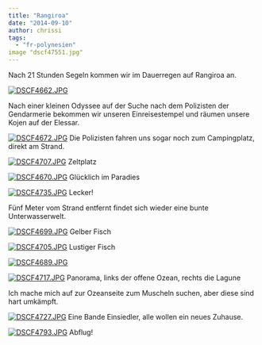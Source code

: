```yaml
---
title: "Rangiroa"
date: "2014-09-10"
author: chrissi
tags: 
  - "fr-polynesien"
image "dscf47551.jpg"
---
```


Nach 21 Stunden Segeln kommen wir im Dauerregen auf Rangiroa an.

[![DSCF4662.JPG](images/dscf4662.jpg)](https://hafenstrand.wordpress.com/wp-content/uploads/2014/09/dscf4662.jpg)

Nach einer kleinen Odyssee auf der Suche nach dem Polizisten der Gendarmerie bekommen wir unseren Einreisestempel und räumen unsere Kojen auf der Elessar.

[![DSCF4672.JPG](images/dscf4672.jpg)](https://hafenstrand.wordpress.com/wp-content/uploads/2014/09/dscf4672.jpg) Die Polizisten fahren uns sogar noch zum Campingplatz, direkt am Strand.

[![DSCF4707.JPG](images/dscf4707.jpg)](https://hafenstrand.wordpress.com/wp-content/uploads/2014/09/dscf4707.jpg) Zeltplatz

[![DSCF4670.JPG](images/dscf4670.jpg)](https://hafenstrand.wordpress.com/wp-content/uploads/2014/09/dscf4670.jpg) Glücklich im Paradies

[![DSCF4735.JPG](images/dscf4735.jpg)](https://hafenstrand.wordpress.com/wp-content/uploads/2014/09/dscf4735.jpg) Lecker!

Fünf Meter vom Strand entfernt findet sich wieder eine bunte Unterwasserwelt.

[![DSCF4699.JPG](images/dscf4699.jpg)](https://hafenstrand.wordpress.com/wp-content/uploads/2014/09/dscf4699.jpg) Gelber Fisch

[![DSCF4705.JPG](images/dscf4705.jpg)](https://hafenstrand.wordpress.com/wp-content/uploads/2014/09/dscf4705.jpg) Lustiger Fisch

[![DSCF4689.JPG](images/dscf4689.jpg)](https://hafenstrand.wordpress.com/wp-content/uploads/2014/09/dscf4689.jpg)

[![DSCF4717.JPG](images/dscf4717.jpg)](https://hafenstrand.wordpress.com/wp-content/uploads/2014/09/dscf4717.jpg) Panorama, links der offene Ozean, rechts die Lagune

Ich mache mich auf zur Ozeanseite zum Muscheln suchen, aber diese sind hart umkämpft.

[![DSCF4727.JPG](images/dscf4727.jpg)](https://hafenstrand.wordpress.com/wp-content/uploads/2014/09/dscf4727.jpg) Eine Bande Einsiedler, alle wollen ein neues Zuhause.

[![DSCF4793.JPG](images/dscf4793.jpg)](https://hafenstrand.wordpress.com/wp-content/uploads/2014/09/dscf4793.jpg) Abflug!

